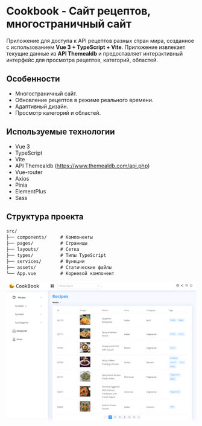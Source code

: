 # Cookbook - Сайт рецептов, многостраничный сайт

Приложение для доступа к API рецептов разных стран мира, созданное с использованием **Vue 3 + TypeScript + Vite**.
Приложение извлекает текущие данные из **API Themealdb** и предоставляет интерактивный интерфейс для просмотра рецептов, категорий, областей.

## Особенности

-  Многостраничный сайт.
-  Обновление рецептов в режиме реального времени.
-  Адаптивный дизайн.
-  Просмотр категорий и областей.

## Используемые технологии

-  Vue 3
-  TypeScript
-  Vite
-  API Themealdb (https://www.themealdb.com/api.php)
-  Vue-router
-  Axios
-  Pinia
-  ElementPlus
-  Sass

## Структура проекта

```
src/
├── components/     # Компоненты
├── pages/          # Страницы
├── layouts/        # Сетка
├── types/          # Типы TypeScript
├── services/       # Функции
├── assets/         # Cтатические файлы
└── App.vue         # Корневой компонент
```

<div><img src="https://github.com/Olga-Zyukina/cookbook-vue3-vite/blob/master/Screenshot.png" title="Cookbook" alt="Cookbook"/></div>
